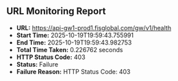 ## URL Monitoring Report

- **URL:** https://api-gw1-prod1.fisglobal.com/gw/v1/health
- **Start Time:** 2025-10-19T19:59:43.755991
- **End Time:** 2025-10-19T19:59:43.982753
- **Total Time Taken:** 0.226762 seconds
- **HTTP Status Code:** 403
- **Status:** Failure
- **Failure Reason:** HTTP Status Code: 403
